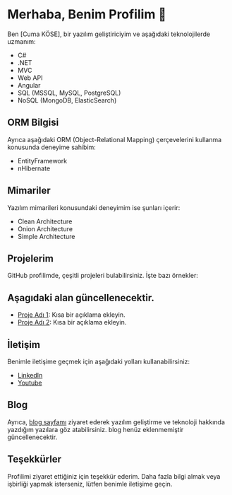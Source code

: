 # Merhaba, Benim Profilim 👋

Ben [Cuma KÖSE], bir yazılım geliştiriciyim ve aşağıdaki teknolojilerde uzmanım:

- C#
- .NET
- MVC
- Web API
- Angular
- SQL (MSSQL, MySQL, PostgreSQL)
- NoSQL (MongoDB, ElasticSearch)

## ORM Bilgisi
Ayrıca aşağıdaki ORM (Object-Relational Mapping) çerçevelerini kullanma konusunda deneyime sahibim:

- EntityFramework
- nHibernate

## Mimariler
Yazılım mimarileri konusundaki deneyimim ise şunları içerir:

- Clean Architecture
- Onion Architecture
- Simple Architecture

## Projelerim
GitHub profilimde, çeşitli projeleri bulabilirsiniz. İşte bazı örnekler:
## Aşagıdaki alan güncellenecektir.
- [Proje Adı 1](link1): Kısa bir açıklama ekleyin.
- [Proje Adı 2](link2): Kısa bir açıklama ekleyin.

## İletişim
Benimle iletişime geçmek için aşağıdaki yolları kullanabilirsiniz:

- [LinkedIn](https://www.linkedin.com/in/turkmvc/)
- [Youtube](https://www.youtube.com/@turkmvc)

## Blog
Ayrıca, [blog sayfamı](BlogLinki) ziyaret ederek yazılım geliştirme ve teknoloji hakkında yazdığım yazılara göz atabilirsiniz.
blog henüz eklenmemiştir güncellenecektir.

## Teşekkürler
Profilimi ziyaret ettiğiniz için teşekkür ederim. Daha fazla bilgi almak veya işbirliği yapmak isterseniz, lütfen benimle iletişime geçin.

